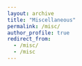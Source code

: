 ```yaml
---
layout: archive
title: "Miscellaneous"
permalink: /misc/
author_profile: true
redirect_from:
  - /misc/
  - /misc
---
```

<!--
# First Binder Test
Check out the Jupyter Notebook <a href="https://mybinder.org/v2/gh/reyannlarkey/binder_test/master?filepath=main.ipynb" target="_blank">here</a>!
### Same Notebook at <a href="https://nbviewer.jupyter.org/github/reyannlarkey/binder_test/blob/master/main.ipynb" target="_blank">NBviewer</a>!
-->


